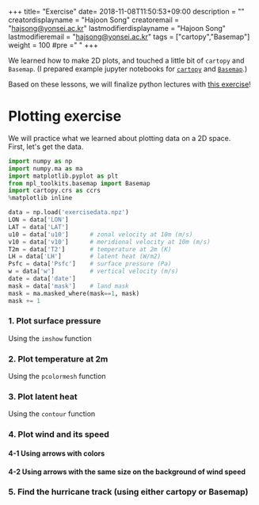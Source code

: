 +++
title= "Exercise"
date= 2018-11-08T11:50:53+09:00
description = ""
creatordisplayname = "Hajoon Song"
creatoremail = "hajsong@yonsei.ac.kr"
lastmodifierdisplayname = "Hajoon Song"
lastmodifieremail = "hajsong@yonsei.ac.kr"
tags = ["cartopy","Basemap"]
weight = 100
#pre ="<i class='fa fa-edit' ></i> "
+++

We learned how to make 2D plots, and touched a little bit of ```cartopy``` and ```Basemap```.
(I prepared example jupyter notebooks for [```cartopy```](/ATM4110/images/plot_map_cartopy.ipynb) and [```Basemap```](/ATM4110/images/plot_map_basemap.ipynb).)

Based on these lessons, we will finalize python lectures with [this exercise](/ATM4110/images/plot_exercise.ipynb)!



# Plotting exercise

We will practice what we learned about plotting data on a 2D space.  
First, let's get the data.


```python
import numpy as np
import numpy.ma as ma
import matplotlib.pyplot as plt
from mpl_toolkits.basemap import Basemap
import cartopy.crs as ccrs
%matplotlib inline
```


```python
data = np.load('exercisedata.npz')
LON = data['LON']
LAT = data['LAT']      
u10 = data['u10']      # zonal velocity at 10m (m/s)
v10 = data['v10']      # meridional velocity at 10m (m/s)
T2m = data['T2']       # temperature at 2m (K)
LH = data['LH']        # latent heat (W/m2)
Psfc = data['Psfc']    # surface pressure (Pa)
w = data['w']          # vertical velocity (m/s)
date = data['date']
mask = data['mask']    # land mask
mask = ma.masked_where(mask==1, mask)
mask += 1
```

### 1. Plot surface pressure
Using the ```imshow``` function

### 2. Plot temperature at 2m
Using the ```pcolormesh``` function

### 3. Plot latent heat
Using the ```contour``` function

### 4. Plot wind and its speed

#### 4-1 Using arrows with colors

#### 4-2 Using arrows with the same size on the background of wind speed

### 5. Find the hurricane track (using either cartopy or Basemap)
